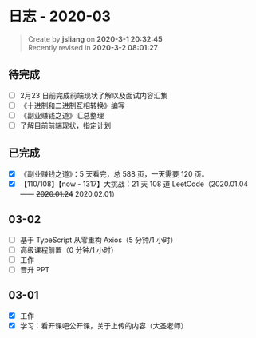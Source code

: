 日志 - 2020-03
===

> Create by **jsliang** on **2020-3-1 20:32:45**  
> Recently revised in **2020-3-2 08:01:27**

## 待完成

* [ ] 2月23 日前完成前端现状了解以及面试内容汇集
* [ ] 《十进制和二进制互相转换》编写
* [ ] 《副业赚钱之道》汇总整理
* [ ] 了解目前前端现状，指定计划

## 已完成

* [x] 《副业赚钱之道》：5 天看完，总 588 页，一天需要 120 页。
* [x] 【110/108】【now - 1317】大挑战：21 天 108 道 LeetCode（2020.01.04 —— ~~2020.01.24~~ 2020.02.01）

## 03-02

* [ ] 基于 TypeScript 从零重构 Axios（5 分钟/1 小时）
* [ ] 高级课程前置（0 分钟/1 小时）
* [ ] 工作
* [ ] 晋升 PPT

## 03-01

* [x] 工作
* [x] 学习：看开课吧公开课，关于上传的内容（大圣老师）